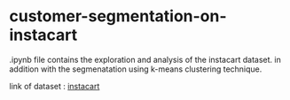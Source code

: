 # customer-segmentation-on-instacart

.ipynb file contains the exploration and analysis of the instacart dataset.
in addition with the segmenatation using k-means clustering technique.

link of dataset : [instacart](https://www.kaggle.com/c/instacart-market-basket-analysis/data)

